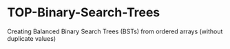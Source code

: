 # TOP-Binary-Search-Trees
Creating Balanced Binary Search Trees (BSTs) from ordered arrays (without duplicate values)